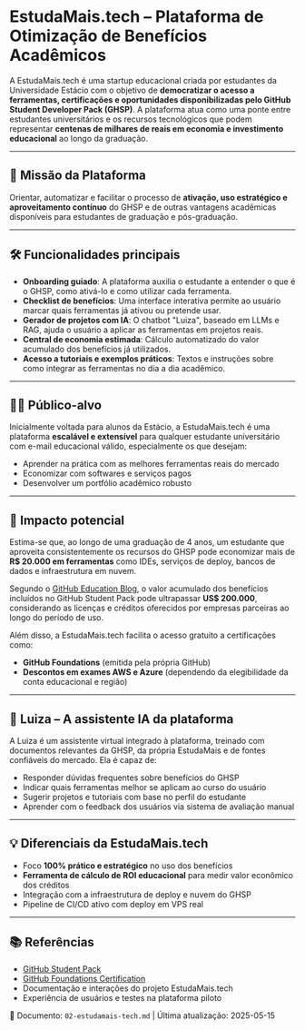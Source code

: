 # EstudaMais.tech – Plataforma de Otimização de Benefícios Acadêmicos

A EstudaMais.tech é uma startup educacional criada por estudantes da Universidade Estácio com o objetivo de **democratizar o acesso a ferramentas, certificações e oportunidades disponibilizadas pelo GitHub Student Developer Pack (GHSP)**. A plataforma atua como uma ponte entre estudantes universitários e os recursos tecnológicos que podem representar **centenas de milhares de reais em economia e investimento educacional** ao longo da graduação.

---

## 🧭 Missão da Plataforma

Orientar, automatizar e facilitar o processo de **ativação, uso estratégico e aproveitamento contínuo** do GHSP e de outras vantagens acadêmicas disponíveis para estudantes de graduação e pós-graduação.

---

## 🛠️ Funcionalidades principais

- **Onboarding guiado**: A plataforma auxilia o estudante a entender o que é o GHSP, como ativá-lo e como utilizar cada ferramenta.
- **Checklist de benefícios**: Uma interface interativa permite ao usuário marcar quais ferramentas já ativou ou pretende usar.
- **Gerador de projetos com IA**: O chatbot "Luiza", baseado em LLMs e RAG, ajuda o usuário a aplicar as ferramentas em projetos reais.
- **Central de economia estimada**: Cálculo automatizado do valor acumulado dos benefícios já utilizados.
- **Acesso a tutoriais e exemplos práticos**: Textos e instruções sobre como integrar as ferramentas no dia a dia acadêmico.

---

## 👩‍💻 Público-alvo

Inicialmente voltada para alunos da Estácio, a EstudaMais.tech é uma plataforma **escalável e extensível** para qualquer estudante universitário com e-mail educacional válido, especialmente os que desejam:

- Aprender na prática com as melhores ferramentas reais do mercado
- Economizar com softwares e serviços pagos
- Desenvolver um portfólio acadêmico robusto

---

## 🚀 Impacto potencial

Estima-se que, ao longo de uma graduação de 4 anos, um estudante que aproveita consistentemente os recursos do GHSP pode economizar mais de **R$ 20.000 em ferramentas** como IDEs, serviços de deploy, bancos de dados e infraestrutura em nuvem.

Segundo o [GitHub Education Blog](https://github.blog/developer-skills/github/the-github-student-developer-pack-delivers-200k-worth-of-tools-and-training-to-every-student/), o valor acumulado dos benefícios incluídos no GitHub Student Pack pode ultrapassar **US$ 200.000**, considerando as licenças e créditos oferecidos por empresas parceiras ao longo do período de uso.

Além disso, a EstudaMais.tech facilita o acesso gratuito a certificações como:

- **GitHub Foundations** (emitida pela própria GitHub)
- **Descontos em exames AWS e Azure** (dependendo da elegibilidade da conta educacional e região)


---

## 🤖 Luiza – A assistente IA da plataforma

A Luiza é um assistente virtual integrado à plataforma, treinado com documentos relevantes da GHSP, da própria EstudaMais e de fontes confiáveis do mercado. Ela é capaz de:

- Responder dúvidas frequentes sobre benefícios do GHSP
- Indicar quais ferramentas melhor se aplicam ao curso do usuário
- Sugerir projetos e tutoriais com base no perfil do estudante
- Aprender com o feedback dos usuários via sistema de avaliação manual

---

## 💡 Diferenciais da EstudaMais.tech

- Foco **100% prático e estratégico** no uso dos benefícios
- **Ferramenta de cálculo de ROI educacional** para medir valor econômico dos créditos
- Integração com a infraestrutura de deploy e nuvem do GHSP
- Pipeline de CI/CD ativo com deploy em VPS real

---

## 📚 Referências

- [GitHub Student Pack](https://education.github.com/pack)
- [GitHub Foundations Certification](https://skills.github.com/certifications/)
- Documentação e interações do projeto EstudaMais.tech
- Experiência de usuários e testes na plataforma piloto

📂 Documento: `02-estudamais-tech.md` | Última atualização: 2025-05-15